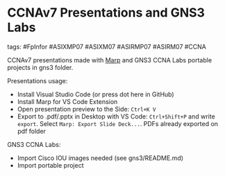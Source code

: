 # CCNAv7 Presentations and GNS3 Labs
tags: #FpInfor #ASIXMP07 #ASIXM07 #ASIRMP07 #ASIRM07 #CCNA

CCNAv7 presentations made with [Marp](https://marp.app/) and GNS3 CCNA Labs portable projects in gns3 folder.

Presentations usage:
- Install Visual Studio Code (or press dot here in GitHub)
- Install Marp for VS Code Extension
- Open presentation preview to the Side: `Ctrl+K V`
- Export to .pdf/.pptx in Desktop with VS Code: `Ctrl+Shift+P` and write `export`. Select `Marp: Export Slide Deck...`. PDFs already exported on pdf folder

GNS3 CCNA Labs:
- Import Cisco IOU images needed (see gns3/README.md)
- Import portable project
